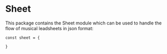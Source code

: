 # Sheet

This package contains the Sheet module which can be used to handle the flow of musical leadsheets in json format:

```
const sheet = {
  
}

```